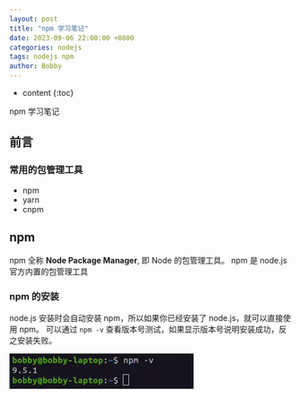```yaml
---
layout: post
title: "npm 学习笔记"
date: 2023-09-06 22:00:00 +0800
categories: nodejs
tags: nodejs npm
author: Bobby
---
```


* content
{:toc}

npm 学习笔记


## 前言

### 常用的包管理工具
- npm
- yarn
- cnpm

## npm
npm 全称 **Node Package Manager**, 即 Node 的包管理工具。
npm 是 node.js 官方内置的包管理工具

### npm 的安装
node.js 安装时会自动安装 npm，所以如果你已经安装了 node.js，就可以直接使用 npm。
可以通过 `npm -v` 查看版本号测试，如果显示版本号说明安装成功，反之安装失败。

![npm-v](/assets/images/2023/09/npm-v.png)

